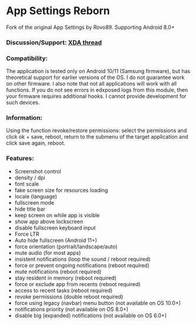 # App Settings Reborn

Fork of the original App Settings by Rovo89. Supporting Android 8.0+

### Discussion/Support: [XDA thread](https://forum.xda-developers.com/t/mod-xposed-app-settings-reborn.4141339)

### Compatibility:
The application is tested only on Android 10/11 (Samsung firmware), but has theoretical support for earlier versions of the OS. I do not guarantee work on other firmware. I also note that not all applications will work with all functions.
If you do not see errors in edxposed logs from this module, then your firmware requires additional hooks. I cannot provide development for such devices.

### Information:
Using the function revoke/restore permissions: select the permissions and click ok + save, reboot, return to the submenu of the target application and click save again, reboot.

### Features:
- Screenshot control
- density / dpi
- font scale
- fake screen size for resources loading
- locale (language)
- fullscreen mode
- hide title bar
- keep screen on while app is visible
- show app above lockscreen
- disable fullscreen keyboard input
- Force LTR
- Auto hide fullscreen (Android 11+)
- force orientation (portrait/landscape/auto)
- mute audio (for most apps)
- insistent notifications (loop the sound / reboot required)
- force or prevent ongoing notifications (reboot required)
- mute notifications (reboot required)
- stay resident in memory (reboot required)
- force or exclude app from recents (reboot required)
- access to recent tasks (reboot required)
- revoke permissions (double reboot required)
- force using legacy (navbar) menu button (not available on OS 10.0+)
- notifications priority (not available on OS 8.0+)
- disable big (expanded) notifications (not available on OS 6.0+)
